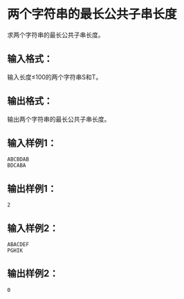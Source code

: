 #   **两个字符串的最长公共子串长度** 
求两个字符串的最长公共子串长度。 
## 输入格式：

输入长度≤100的两个字符串S和T。 

## 输出格式：

输出两个字符串的最长公共子串长度。  
## 输入样例1：

```
ABCBDAB
BDCABA
```
## 输出样例1：

```
2
```

## 输入样例2：

```
ABACDEF
PGHIK
```

## 输出样例2：

```
0
```
